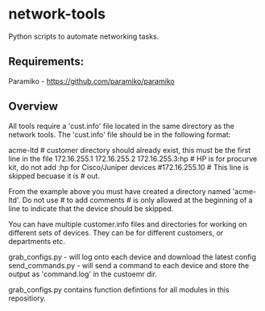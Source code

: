 network-tools
=============

Python scripts to automate networking tasks.


Requirements:
-------------

Paramiko - https://github.com/paramiko/paramiko


Overview
--------

All tools require a 'cust.info' file located in the same directory as the network tools.  The 'cust.info' file should be in the following format:

acme-ltd            # customer directory should already exist, this must be the first line in the file
172.16.255.1
172.16.255.2
172.16.255.3:hp     # HP is for procurve kit, do not add :hp for Cisco/Juniper devices
#172.16.255.10      #  This line is skipped becuase it is # out.

From the example above you must have created a directory named 'acme-ltd'.  Do not use # to add comments # is only allowed at the beginning of a line to indicate that the device should be skipped.

You can have multiple customer.info files and directories for working on different sets of devices.  They can be for different customers, or departments etc.

grab_configs.py - will log onto each device and download the latest config
send_commands.py - will send a command to each device and store the output as 'command.log' in the custoemr dir.

grab_configs.py contains function defintions for all modules in this repositiory.


